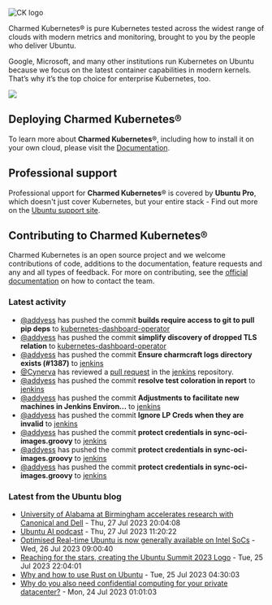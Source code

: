 ![CK logo](https://assets.ubuntu.com/v1/451d4cf4-Charmed+Kubernetes_RGB_onWhite_2022.svg)

Charmed Kubernetes® is pure Kubernetes tested across the widest range of clouds with modern metrics and monitoring, brought to you by the people who deliver Ubuntu.

Google, Microsoft, and many other institutions run Kubernetes on Ubuntu because we focus on the latest container capabilities in modern kernels. That’s why it’s the top choice for enterprise Kubernetes, too.

![](https://assets.ubuntu.com/v1/843c77b6-juju-at-a-glace.svg)

## Deploying Charmed Kubernetes®

To learn more about **Charmed Kubernetes**®, including how to install it on your own cloud, please visit the [Documentation][docs].

## Professional support

Professional upport for **Charmed Kubernetes**® is covered by **Ubuntu Pro**, which doesn't just cover Kubernetes, but your entire stack - Find out more on the [Ubuntu support site](https://ubuntu.com/support).

## Contributing to Charmed Kubernetes®

Charmed Kubernetes is an open source project and we welcome contributions of code, additions to the documentation, feature requests and any and all types of feedback. For more on contributing, see the [official documentation][get-in-touch] on how to contact the team.

<!-- LINKS -->
[docs]: https://ubuntu.com/kubernetes/docs
[get-in-touch]: https://ubuntu.com/kubernetes/docs/get-in-touch

### Latest activity

<!-- activity starts -->
 - [@addyess](https://github.com/addyess) has pushed the commit **builds require access to git to pull pip deps** to [kubernetes-dashboard-operator](https://github.com/charmed-kubernetes/kubernetes-dashboard-operator)
 - [@addyess](https://github.com/addyess) has pushed the commit **simplify discovery of dropped TLS relation** to [kubernetes-dashboard-operator](https://github.com/charmed-kubernetes/kubernetes-dashboard-operator)
 - [@addyess](https://github.com/addyess) has pushed the commit **Ensure charmcraft logs directory exists (#1387)** to [jenkins](https://github.com/charmed-kubernetes/jenkins)
 - [@Cynerva](https://github.com/Cynerva) has reviewed a [pull request](https://github.com/charmed-kubernetes/jenkins/pull/1387) in the [jenkins](https://github.com/charmed-kubernetes/jenkins) repository.
 - [@addyess](https://github.com/addyess) has pushed the commit **resolve test coloration in report** to [jenkins](https://github.com/charmed-kubernetes/jenkins)
 - [@addyess](https://github.com/addyess) has pushed the commit **Adjustments to facilitate new machines in Jenkins Environ...** to [jenkins](https://github.com/charmed-kubernetes/jenkins)
 - [@addyess](https://github.com/addyess) has pushed the commit **Ignore LP Creds when they are invalid** to [jenkins](https://github.com/charmed-kubernetes/jenkins)
 - [@addyess](https://github.com/addyess) has pushed the commit **protect credentials in sync-oci-images.groovy** to [jenkins](https://github.com/charmed-kubernetes/jenkins)
 - [@addyess](https://github.com/addyess) has pushed the commit **protect credentials in sync-oci-images.groovy** to [jenkins](https://github.com/charmed-kubernetes/jenkins)
 - [@addyess](https://github.com/addyess) has pushed the commit **protect credentials in sync-oci-images.groovy** to [jenkins](https://github.com/charmed-kubernetes/jenkins)
<!-- activity ends -->

<!-- roadmap starts -->

<!-- roadmap ends -->

### Latest from the Ubuntu blog

<!-- blog starts -->
* [University of Alabama at Birmingham accelerates research with Canonical and Dell](https://ubuntu.com//blog/university-of-alabama-at-birmingham-accelerates-research-with-canonical-and-dell) - Thu, 27 Jul 2023 20:04:08 
* [Ubuntu AI podcast](https://ubuntu.com//blog/ubuntu-ai-podcast) - Thu, 27 Jul 2023 11:20:22 
* [Optimised Real-time Ubuntu is now generally available on Intel SoCs](https://ubuntu.com//blog/optimised-real-time-ubuntu-is-now-generally-available-on-intel-socs) - Wed, 26 Jul 2023 09:00:40 
* [Reaching for the stars, creating the Ubuntu Summit 2023 Logo](https://ubuntu.com//blog/reaching-for-the-stars-creating-the-ubuntu-summit-2023-logo) - Tue, 25 Jul 2023 22:04:01 
* [Why and how to use Rust on Ubuntu](https://ubuntu.com//blog/why-and-how-to-use-rust-on-ubuntu) - Tue, 25 Jul 2023 04:30:03 
* [Why do you also need confidential computing for your private datacenter?](https://ubuntu.com//blog/why-do-you-also-need-confidential-computing-for-your-private-datacenter) - Mon, 24 Jul 2023 01:01:03 
<!-- blog ends -->
